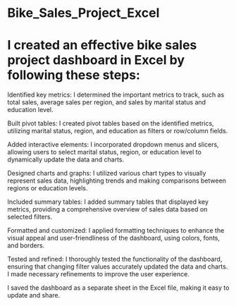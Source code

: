 # Bike_Sales_Project_Excel

# I created an effective bike sales project dashboard in Excel by following these steps:

Identified key metrics: I determined the important metrics to track, such as total sales, average sales per region, and sales by marital status and education level.

Built pivot tables: I created pivot tables based on the identified metrics, utilizing marital status, region, and education as filters or row/column fields.

Added interactive elements: I incorporated dropdown menus and slicers, allowing users to select marital status, region, or education level to dynamically update the data and charts.

Designed charts and graphs: I utilized various chart types to visually represent sales data, highlighting trends and making comparisons between regions or education levels.

Included summary tables: I added summary tables that displayed key metrics, providing a comprehensive overview of sales data based on selected filters.

Formatted and customized: I applied formatting techniques to enhance the visual appeal and user-friendliness of the dashboard, using colors, fonts, and borders.

Tested and refined: I thoroughly tested the functionality of the dashboard, ensuring that changing filter values accurately updated the data and charts. I made necessary refinements to improve the user experience.

I saved the dashboard as a separate sheet in the Excel file, making it easy to update and share.
